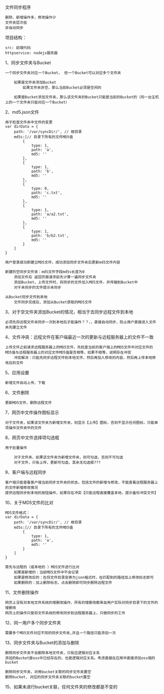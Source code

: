 文件同步程序

    删除、新增操作多，修改操作少
    文件夹层次低
    非自动同步

项目结构：
    
    src: 前端代码
    httpservice: nodejs服务器 


1、同步文件夹与Bucket
    
    一个同步文件夹对应一个Bucket， 但一个Bucket可以对应多个文件夹

        如果是文件夹添加Bucket
            如果文件夹非空，那么当前Bucket必须是空闲的

        如果是Bucket添加文件夹，那么该文件夹的Bucket只能是当前的Bucket的（同一台主机上的一个文件夹只能对应一个Bucket）

2、md5.json文件

    用于检查文件夹中文件的变更
    var dirData = {
        path: '/var/syncDir/', // 根目录
        md5s:[// 目录下所有的文件MD5值
            {
                type: 1,
                path: 'a',
                md5: ''
            },
            {
                type: 1,
                path: 'b',
                md5: ''
            },
            {
                type: 0,
                path: 'c.txt',
                md5: ''
            },
            {
                type: 1,
                path: 'a/a2.txt',
                md5: ''
            },
            {
                type: 1,
                path: 'b/b2.txt',
                md5: ''
            }
        ]
    }

    用户登录成功即建立MD5文件，成功添加同步文件夹后更新md5文件内容

    新建的空同步文件夹：md5文件字段md5s长度为0
        添加文件后 返回页面请求前先计算一遍同步文件夹
        添加Bucket，上传文件时，将同步的文件加入MD5文件，并传输到Bucket中
        对于未同步的文件提示未同步

    从Bucket同步文件到本地
        文件同步完成后，添加从Bucket获取的MD5文件


3、对于空文件夹添加Bucket的情况，相当于去同步远程文件到本地

    必须先将远程文件夹同步一次到本地后才能操作？？，，直接自动同步，防止用户直接进入文件夹先建立文件


4、文件冲突：远程文件在客户端最近一次的更新与远程服务器上的文件不一致
    
    上传文件之前请求远程服务器上的MD5文件，先检查当前的客户端上的MD5文件中对应文件的MD5值与远程服务器上的对应文件MD5值是否相等，如果不相等，说明存在冲突
        冲突解决：只能先同步远程文件到本地文件，然后再加入修改的内容，然后再上传本地修改后的文件

5、应用设置

    新增文件自动上传、下载

6、文件删除

    更新MD5文件，删除远程文件


7、网页中文件操作图标显示

    对于文件夹，如果该文件夹为新增文件夹，则显示【上传】图标，否则不显示任何图标，只能单项操作文件夹中的文件

8、网页中文件选择项勾选框

    用于批量操作

        对于文件夹，如果该文件夹为新增文件夹，则可勾选，否则不可勾选
        对于文件，只有上传，更新可勾选，其余无勾选框???

9、客户端与远程同步

    客户端只能查看客户端当前同步文件夹的状态，包括文件的新增与修改，不能查看远程服务器上的文件新增修改情况
    提供远程同步到本地的按钮操作，如果存在冲突【只能远程直接覆盖本地，提示备份冲突文件】

10、关于MD5文件的比对

    MD5文件格式：
    var dirData = {
        path: '/var/syncDir/', // 根目录
        md5s:[// 目录下所有的文件MD5值
            {
                type: 1,
                path: 'a',
                md5: ''
            }
        ]
    }

    首先与远程的（或本地的 ）MD5文件进行比对
        如果是新增的：当前MD5文件中不会记录
        如果是修改后的：在将文件目录变换为json格式时，在匹配到的路径加上修改标志即可
        如果删除的：加上删除标志，点击删除即可同步删除远程文件


11、文件删除操作

    网页上没有对本地文件系统的增删改操作，所有的增删改都来自用户实际对同步目录下的文件的增删改
    网页上的操作只是将文件系统的修改同步到远程服务器上，只做同步的工作


12、同一用户多个同步文件夹

    需要多个MD5文件对应不同的同步文件夹,并且一个路径只能添加一次


13、同步文件夹与Bucket的添加与删除

    删除同步文件夹不会删除本地文件夹，只有应逻辑对应关系
    添加的Bucket是oss中已经存在的，也是逻辑对应关系。考虑直接在应用中直接添加oss端的bucket

    删除同步文件夹，对用bucket关联的同步文件夹置空
    删除bucket, 对应的同步文件夹关联的bucket置空


15、如果未进行bucket关联，任何文件夹的修改都是不变的


